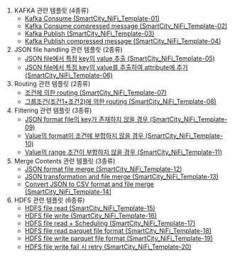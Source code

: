 1. KAFKA 관련 템플릿 (4종류)
   * [Kafka Consume (SmartCity_NiFi_Template-01)](1.KAFKA%20템플릿/README.md#Kafka-Consume-(SmartCity_NiFi_Template-01))
   * [Kafka Consume compressed message (SmartCity_NiFi_Template-02)](1.KAFKA%20템플릿/README.md#Kafka-Consume-compressed-message-(SmartCity_NiFi_Template-02))
   * [Kafka Publish (SmartCity_NiFi_Template-03)](1.KAFKA%20템플릿/README.md#Kafka-Publish-(SmartCity_NiFi_Template-03))
   * [Kafka Publish compressed message (SmartCity_NiFi_Template-04)](1.KAFKA%20템플릿/README.md#Kafka-Publish-compressed-message-(SmartCity_NiFi_Template-04))
2. JSON file handling 관련 템플릿 (2종류)
   * [JSON file에서 특정 key의 value 추출 (SmartCity_NiFi_Template-05)](2.JSON%20file%20handling%20템플릿/README.md#JSON-file에서-특정-key의-value-추출-(SmartCity_NiFi_Template-05))
   * [JSON file에서 특정 key의 value를 추출하여 attribute에 추가(SmartCity_NiFi_Template-06)](2.JSON%20file%20handling%20템플릿/README.md#JSON-file에서-특정-key의-value를-추출하여-attribute에-추가(SmartCity_NiFi_Template-06))
3. Routing 관련 템플릿 (2종류)
   * [조건에 의한 routing (SmartCity_NiFi_Template-07)](3.Routing%20템플릿/README.md#조건에-의한-routing-(SmartCity_NiFi_Template-07))
   * [그룹조건(조건1+조건2)에 의한 routing (SmartCity_NiFi_Template-08)](3.Routing%20템플릿/README.md#그룹조건(조건1+조건2)에-의한-routing-(SmartCity_NiFi_Template-08))
4. Filtering 관련 템플릿 (3종류)
   * [JSON format file의 key가 존재하지 않을 경우 (SmartCity_NiFi_Template-09)](4.Filtering%20템플릿/README.md#JSON-format-file의-key가-존재하지-않을-경우-(SmartCity_NiFi_Template-09))
   * [Value의 format이 조건에 부합하지 않을 경우 (SmartCity_NiFi_Template-10)](4.Filtering%20템플릿/README.md#Value의-format이-조건에-부합하지-않을-경우-(SmartCity_NiFi_Template-10))
   * [Value의 range 조건이 부합하지 않을 경우 (SmartCity_NiFi_Template-11)](4.Filtering%20템플릿/README.md#Value의-range-조건이-부합하지-않을-경우-(SmartCity_NiFi_Template-11))
5. Merge Contents 관련 템플릿 (3종류)
   * [JSON format file merge (SmartCity_NiFi_Template-12)](5.Merge%20Contents%20템플릿/README#JSON-format-file-merge-(SmartCity_NiFi_Template-12))
   * [JSON transformation and file merge (SmartCity_NiFi_Template-13)](5.Merge%20Contents%20템플릿/README#JSON-transformation-and-file-merge-(SmartCity_NiFi_Template-13))
   * [Convert JSON to CSV format and file merge (SmartCity_NiFi_Template-14)](5.Merge%20Contents%20템플릿/README#Convert-JSON-to-CSV-format-and-file-merge-(SmartCity_NiFi_Template-14))
6. HDFS 관련 템플릿 (6종류)
   * [HDFS file read (SmartCity_NiFi_Template-15)](6.HDFS%20템플릿/README.md#HDFS-file-read-(SmartCity_NiFi_Template-15))
   * [HDFS file write (SmartCity_NiFi_Template-16)](6.HDFS%20템플릿/README.md#HDFS-file-write-(SmartCity_NiFi_Template-16))
   * [HDFS file read + Scheduling (SmartCity_NiFi_Template-17)](6.HDFS%20템플릿/README.md#HDFS-file-read-+-Scheduling-(SmartCity_NiFi_Template-17))
   * [HDFS file read parquet file format (SmartCity_NiFi_Template-18)](6.HDFS%20템플릿/README.md#HDFS-file-read-parquet-file-format-(SmartCity_NiFi_Template-18))
   * [HDFS file write parquet file format (SmartCity_NiFi_Template-19)](6.HDFS%20템플릿/README.md#HDFS-file-write-parquet-file-format-(SmartCity_NiFi_Template-19))
   * [HDFS file write fail 시 retry (SmartCity_NiFi_Template-20)](6.HDFS%20템플릿/README.md#HDFS-file-write-fail-시-retry-(SmartCity_NiFi_Template-20))
